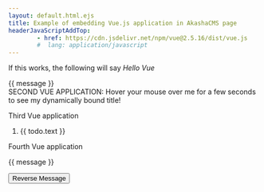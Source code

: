 ```yaml
---
layout: default.html.ejs
title: Example of embedding Vue.js application in AkashaCMS page
headerJavaScriptAddTop: 
        - href: https://cdn.jsdelivr.net/npm/vue@2.5.16/dist/vue.js
        #  lang: application/javascript
---
```


If this works, the following will say _Hello Vue_

<div id="app">
  {{ message }}
</div>

<script>

var app = new Vue({
  el: '#app',
  data: {
    message: 'Hello Vue!'
  }
});

</script>

<div id="app-2">
  <span v-bind:title="message">
    SECOND VUE APPLICATION:  Hover your mouse over me for a few seconds
    to see my dynamically bound title!
  </span>
</div>

<script>
var app2 = new Vue({
  el: '#app-2',
  data: {
    message: 'You loaded this page on ' + new Date().toLocaleString()
  }
});
</script>

Third Vue application

<div id="app-4">
  <ol>
    <li v-for="todo in todos">
      {{ todo.text }}
    </li>
  </ol>
</div>

<script>
var app4 = new Vue({
  el: '#app-4',
  data: {
    todos: [
      { text: 'Learn JavaScript' },
      { text: 'Learn Vue' },
      { text: 'Build something awesome' }
    ]
  }
});

</script>

Fourth Vue application

<div id="app-5">
  <p>{{ message }}</p>
  <button v-on:click="reverseMessage">Reverse Message</button>
</div>

<script>
var app5 = new Vue({
  el: '#app-5',
  data: {
    message: 'Hello Vue.js!'
  },
  methods: {
    reverseMessage: function () {
      this.message = this.message.split('').reverse().join('')
    }
  }
});
</script>

